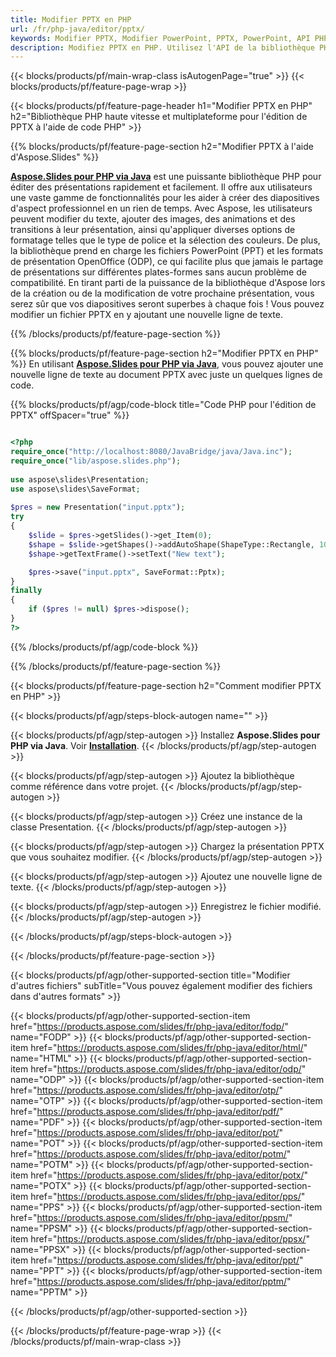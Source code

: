 ```yaml
---
title: Modifier PPTX en PHP
url: /fr/php-java/editor/pptx/
keywords: Modifier PPTX, Modifier PowerPoint, PPTX, PowerPoint, API PHP, Bibliothèque PHP
description: Modifiez PPTX en PHP. Utilisez l'API de la bibliothèque PHP pour modifier les fichiers PPTX
---
```


{{< blocks/products/pf/main-wrap-class isAutogenPage="true" >}}
{{< blocks/products/pf/feature-page-wrap >}}

{{< blocks/products/pf/feature-page-header h1="Modifier PPTX en PHP" h2="Bibliothèque PHP haute vitesse et multiplateforme pour l'édition de PPTX à l'aide de code PHP" >}}

{{% blocks/products/pf/feature-page-section h2="Modifier PPTX à l'aide d'Aspose.Slides" %}}

[**Aspose.Slides pour PHP via Java**](https://products.aspose.com/slides/fr/php-java/) est une puissante bibliothèque PHP pour éditer des présentations rapidement et facilement. Il offre aux utilisateurs une vaste gamme de fonctionnalités pour les aider à créer des diapositives d'aspect professionnel en un rien de temps. Avec Aspose, les utilisateurs peuvent modifier du texte, ajouter des images, des animations et des transitions à leur présentation, ainsi qu'appliquer diverses options de formatage telles que le type de police et la sélection des couleurs. De plus, la bibliothèque prend en charge les fichiers PowerPoint (PPT) et les formats de présentation OpenOffice (ODP), ce qui facilite plus que jamais le partage de présentations sur différentes plates-formes sans aucun problème de compatibilité. En tirant parti de la puissance de la bibliothèque d'Aspose lors de la création ou de la modification de votre prochaine présentation, vous serez sûr que vos diapositives seront superbes à chaque fois !
Vous pouvez modifier un fichier PPTX en y ajoutant une nouvelle ligne de texte. 

{{% /blocks/products/pf/feature-page-section %}}

{{% blocks/products/pf/feature-page-section  h2="Modifier PPTX en PHP" %}}
En utilisant [**Aspose.Slides pour PHP via Java**](https://products.aspose.com/slides/fr/php-java/), vous pouvez ajouter une nouvelle ligne de texte au document PPTX avec juste un quelques lignes de code.

{{% blocks/products/pf/agp/code-block title="Code PHP pour l'édition de PPTX" offSpacer="true" %}}

```php

<?php
require_once("http://localhost:8080/JavaBridge/java/Java.inc");
require_once("lib/aspose.slides.php");
 
use aspose\slides\Presentation;
use aspose\slides\SaveFormat;
 
$pres = new Presentation("input.pptx");
try
{
    $slide = $pres->getSlides()->get_Item(0);     
    $shape = $slide->getShapes()->addAutoShape(ShapeType::Rectangle, 10, 10, 100, 50);
    $shape->getTextFrame()->setText("New text");

    $pres->save("input.pptx", SaveFormat::Pptx);
}
finally
{
    if ($pres != null) $pres->dispose();
}
?>
```
{{% /blocks/products/pf/agp/code-block %}}

{{% /blocks/products/pf/feature-page-section %}}

{{< blocks/products/pf/feature-page-section  h2="Comment modifier PPTX en PHP" >}}

{{< blocks/products/pf/agp/steps-block-autogen name="" >}}


{{< blocks/products/pf/agp/step-autogen >}}
Installez **Aspose.Slides pour PHP via Java**. Voir [**Installation**](https://docs.aspose.com/slides/php-java/installation/).
{{< /blocks/products/pf/agp/step-autogen >}}

{{< blocks/products/pf/agp/step-autogen >}}
Ajoutez la bibliothèque comme référence dans votre projet.
{{< /blocks/products/pf/agp/step-autogen >}}

{{< blocks/products/pf/agp/step-autogen >}}
Créez une instance de la classe Presentation.
{{< /blocks/products/pf/agp/step-autogen >}}

{{< blocks/products/pf/agp/step-autogen >}}
Chargez la présentation PPTX que vous souhaitez modifier.
{{< /blocks/products/pf/agp/step-autogen >}}

{{< blocks/products/pf/agp/step-autogen >}}
Ajoutez une nouvelle ligne de texte.
{{< /blocks/products/pf/agp/step-autogen >}}

{{< blocks/products/pf/agp/step-autogen >}}
Enregistrez le fichier modifié.
{{< /blocks/products/pf/agp/step-autogen >}}

{{< /blocks/products/pf/agp/steps-block-autogen >}}


{{< /blocks/products/pf/feature-page-section >}}

{{< blocks/products/pf/agp/other-supported-section title="Modifier d'autres fichiers" subTitle="Vous pouvez également modifier des fichiers dans d'autres formats" >}}

{{< blocks/products/pf/agp/other-supported-section-item href="https://products.aspose.com/slides/fr/php-java/editor/fodp/" name="FODP" >}}
{{< blocks/products/pf/agp/other-supported-section-item href="https://products.aspose.com/slides/fr/php-java/editor/html/" name="HTML" >}}
{{< blocks/products/pf/agp/other-supported-section-item href="https://products.aspose.com/slides/fr/php-java/editor/odp/" name="ODP" >}}
{{< blocks/products/pf/agp/other-supported-section-item href="https://products.aspose.com/slides/fr/php-java/editor/otp/" name="OTP" >}}
{{< blocks/products/pf/agp/other-supported-section-item href="https://products.aspose.com/slides/fr/php-java/editor/pdf/" name="PDF" >}}
{{< blocks/products/pf/agp/other-supported-section-item href="https://products.aspose.com/slides/fr/php-java/editor/pot/" name="POT" >}}
{{< blocks/products/pf/agp/other-supported-section-item href="https://products.aspose.com/slides/fr/php-java/editor/potm/" name="POTM" >}}
{{< blocks/products/pf/agp/other-supported-section-item href="https://products.aspose.com/slides/fr/php-java/editor/potx/" name="POTX" >}}
{{< blocks/products/pf/agp/other-supported-section-item href="https://products.aspose.com/slides/fr/php-java/editor/pps/" name="PPS" >}}
{{< blocks/products/pf/agp/other-supported-section-item href="https://products.aspose.com/slides/fr/php-java/editor/ppsm/" name="PPSM" >}}
{{< blocks/products/pf/agp/other-supported-section-item href="https://products.aspose.com/slides/fr/php-java/editor/ppsx/" name="PPSX" >}}
{{< blocks/products/pf/agp/other-supported-section-item href="https://products.aspose.com/slides/fr/php-java/editor/ppt/" name="PPT" >}}
{{< blocks/products/pf/agp/other-supported-section-item href="https://products.aspose.com/slides/fr/php-java/editor/pptm/" name="PPTM" >}}


{{< /blocks/products/pf/agp/other-supported-section >}}

{{< /blocks/products/pf/feature-page-wrap >}}
{{< /blocks/products/pf/main-wrap-class >}}